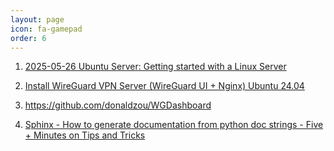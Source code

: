 ```yaml
---
layout: page
icon: fa-gamepad
order: 6
---
```


1. [2025-05-26 Ubuntu Server: Getting started with a Linux Server ](https://www.youtube.com/watch?v=2Btkx9toufg&list=PLvMPr2hqCZ7gSzc_kto9VL0q8nVRLIeez&index=5) 

2. [Install WireGuard VPN Server (WireGuard UI + Nginx) Ubuntu 24.04 ](https://www.youtube.com/watch?v=o_JcLMjYI1A&list=PLvMPr2hqCZ7gSzc_kto9VL0q8nVRLIeez&index=8)

3. https://github.com/donaldzou/WGDashboard

4.  [Sphinx - How to generate documentation from python doc strings - Five + Minutes on Tips and Tricks](https://www.youtube.com/watch?v=BWIrhgCAae0&list=PLvMPr2hqCZ7gSzc_kto9VL0q8nVRLIeez&index=35) 